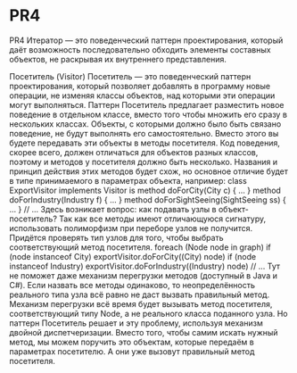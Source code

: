 # PR4
PR4
Итератор — это поведенческий паттерн проектирования, который даёт возможность
последовательно обходить элементы составных объектов, не раскрывая их внутреннего
представления.

Посетитель (Visitor)
Посетитель — это поведенческий паттерн проектирования, который позволяет добавлять в
программу новые операции, не изменяя классы объектов, над которыми эти операции могут
выполняться.
Паттерн Посетитель предлагает разместить новое поведение в отдельном классе, вместо того
чтобы множить его сразу в нескольких классах. Объекты, с которыми должно было быть связано
поведение, не будут выполнять его самостоятельно. Вместо этого вы будете передавать эти
объекты в методы посетителя.
Код поведения, скорее всего, должен отличаться для объектов разных классов, поэтому и методов
у посетителя должно быть несколько. Названия и принцип действия этих методов будет схож, но
основное отличие будет в типе принимаемого в параметрах объекта, например:
class ExportVisitor implements Visitor is
 method doForCity(City c) { ... }
 method doForIndustry(Industry f) { ... }
 method doForSightSeeing(SightSeeing ss) { ... }
 // ...
Здесь возникает вопрос: как подавать узлы в объект-посетитель? Так как все методы имеют
отличающуюся сигнатуру, использовать полиморфизм при переборе узлов не получится. Придётся
проверять тип узлов для того, чтобы выбрать соответствующий метод посетителя.
foreach (Node node in graph)
 if (node instanceof City)
 exportVisitor.doForCity((City) node)
 if (node instanceof Industry)
 exportVisitor.doForIndustry((Industry) node)
 // ...
Тут не поможет даже механизм перегрузки методов (доступный в Java и C#). Если назвать все
методы одинаково, то неопределённость реального типа узла всё равно не даст вызвать
правильный метод. Механизм перегрузки всё время будет вызывать метод посетителя,
соответствующий типу Node, а не реального класса поданного узла.
Но паттерн Посетитель решает и эту проблему, используя механизм двойной диспетчеризации.
Вместо того, чтобы самим искать нужный метод, мы можем поручить это объектам, которые
передаём в параметрах посетителю. А они уже вызовут правильный метод посетителя.
